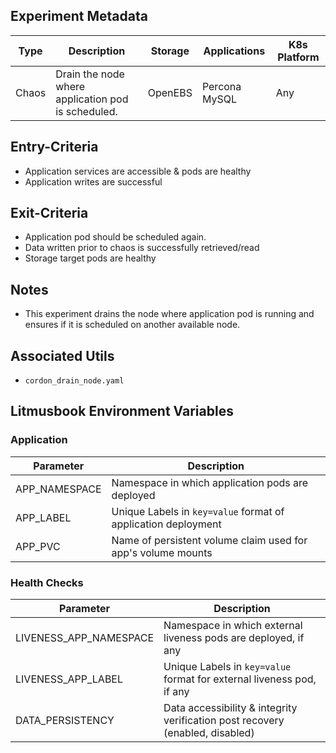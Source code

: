 ## Experiment Metadata

| Type  | Description                                        | Storage | Applications  | K8s Platform |
| ----- | -------------------------------------------------- | ------- | ------------- | ------------ |
| Chaos | Drain the node where application pod is scheduled. | OpenEBS | Percona MySQL | Any          |

## Entry-Criteria

- Application services are accessible & pods are healthy
- Application writes are successful 

## Exit-Criteria

- Application pod should be scheduled again.
- Data written prior to chaos is successfully retrieved/read
- Storage target pods are healthy

## Notes

- This experiment drains the node where application pod is running and ensures if it is scheduled on another available node.

## Associated Utils 

- `cordon_drain_node.yaml`

## Litmusbook Environment Variables

### Application

| Parameter     | Description                                                  |
| ------------- | ------------------------------------------------------------ |
| APP_NAMESPACE | Namespace in which application pods are deployed             |
| APP_LABEL     | Unique Labels in `key=value` format of application deployment |
| APP_PVC       | Name of persistent volume claim used for app's volume mounts |

### Health Checks 

| Parameter              | Description                                                  |
| ---------------------- | ------------------------------------------------------------ |
| LIVENESS_APP_NAMESPACE | Namespace in which external liveness pods are deployed, if any |
| LIVENESS_APP_LABEL     | Unique Labels in `key=value` format for external liveness pod, if any |
| DATA_PERSISTENCY       | Data accessibility & integrity verification post recovery (enabled, disabled) |

